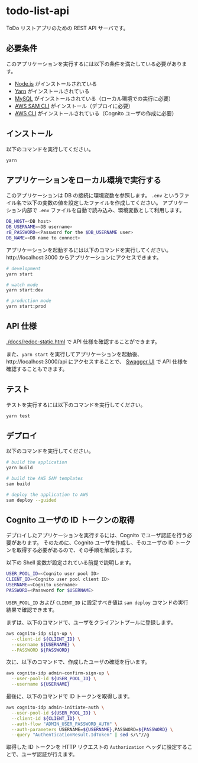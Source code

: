 # todo-list-api

ToDo リストアプリのための REST API サーバです。

## 必要条件

このアプリケーションを実行するには以下の条件を満たしている必要があります。

- [Node.js](https://nodejs.org/ja/) がインストールされている
- [Yarn](https://yarnpkg.com/) がインストールされている
- [MySQL](https://www.mysql.com/jp/) がインストールされている（ローカル環境での実行に必要）
- [AWS SAM CLI](https://docs.aws.amazon.com/ja_jp/serverless-application-model/latest/developerguide/serverless-sam-cli-install.html) がインストール（デプロイに必要）
- [AWS CLI](https://aws.amazon.com/jp/cli/) がインストールされている（Cognito ユーザの作成に必要）

## インストール

以下のコマンドを実行してください。

```bash
yarn
```

## アプリケーションをローカル環境で実行する

このアプリケーションは DB の接続に環境変数を参照します。
`.env` というファイル名で以下の変数の値を設定したファイルを作成してください。
アプリケーション内部で `.env` ファイルを自動で読み込み、環境変数として利用します。

```sh
DB_HOST=<DB host>
DB_USERNAME=<DB username>
rB_PASSWORD=<Password for the $DB_USERNAME user>
DB_NAME=<DB name to connect>
```

アプリケーションを起動するには以下のコマンドを実行してください。
http://localhost:3000 からアプリケーションにアクセスできます。

```sh
# development
yarn start

# watch mode
yarn start:dev

# production mode
yarn start:prod
```

## API 仕様

[./docs/redoc-static.html](./docs/redoc-static.html) で API 仕様を確認することができます。

また、`yarn start` を実行してアプリケーションを起動後、 http://localhost:3000/api にアクセスすることで、 [Swagger UI](https://swagger.io/tools/swagger-ui/) で API 仕様を確認することもできます。

## テスト

テストを実行するには以下のコマンドを実行してください。

```bash
yarn test
```

## デプロイ

以下のコマンドを実行してください。

```sh
# build the application
yarn build

# build the AWS SAM templates
sam build

# deploy the application to AWS
sam deploy --guided
```

## Cognito ユーザの ID トークンの取得

デプロイしたアプリケーションを実行するには、Cognito でユーザ認証を行う必要があります。
そのために、Cognito ユーザを作成し、そのユーザの ID トークンを取得する必要があるので、その手順を解説します。

以下の Shell 変数が設定されている前提で説明します。

```sh
USER_POOL_ID=<Cognito user pool ID>
CLIENT_ID=<Cognito user pool client ID>
USERNAME=<Cognito username>
PASSWORD=<Password for $USERNAME>
```

`USER_POOL_ID` および `CLIENT_ID` に設定すべき値は `sam deploy` コマンドの実行結果で確認できます。

まずは、以下のコマンドで、ユーザをクライアントプールに登録します。

```sh
aws cognito-idp sign-up \
  --client-id ${CLIENT_ID} \
  --username ${USERNAME} \
  --PASSWORD ${PASSWORD}
```

次に、以下のコマンドで、作成したユーザの確認を行います。

```sh
aws cognito-idp admin-confirm-sign-up \
  --user-pool-id ${USER_POOL_ID} \
  --username ${USERNAME}
```

最後に、以下のコマンドで ID トークンを取得します。

```sh
aws cognito-idp admin-initiate-auth \
  --user-pool-id ${USER_POOL_ID} \
  --client-id ${CLIENT_ID} \
  --auth-flow "ADMIN_USER_PASSWORD_AUTH" \
  --auth-parameters USERNAME=${USERNAME},PASSWORD=${PASSWORD} \
  --query "AuthenticationResult.IdToken" | sed s/\"//g
```

取得した ID トークンを HTTP リクエストの `Authorization` ヘッダに設定することで、ユーザ認証が行えます。
